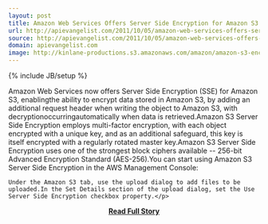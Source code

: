 ```yaml
---
layout: post
title: Amazon Web Services Offers Server Side Encryption for Amazon S3
url: http://apievangelist.com/2011/10/05/amazon-web-services-offers-server-side-encryption-for-amazon-s3/
source: http://apievangelist.com/2011/10/05/amazon-web-services-offers-server-side-encryption-for-amazon-s3/
domain: apievangelist.com
image: http://kinlane-productions.s3.amazonaws.com/amazon/amazon-s3-encryption.png
---
```

{% include JB/setup %}<p>Amazon Web Services now offers Server Side Encryption (SSE) for Amazon S3, enablingthe ability to encrypt data stored in Amazon S3, by adding an additional request header when writing the object to Amazon S3, with decryptionoccurringautomatically when data is retrieved.Amazon S3 Server Side Encryption employs multi-factor encryption, with each object encrypted with a unique key, and as an additional safeguard, this key is itself encrypted with a regularly rotated master key.Amazon S3 Server Side Encryption uses one of the strongest block ciphers available -- 256-bit Advanced Encryption Standard (AES-256).You can start using Amazon S3 Server Side Encryption in the AWS Management Console:

	Under the Amazon S3 tab, use the upload dialog to add files to be uploaded.In the Set Details section of the upload dialog, set the Use Server Side Encryption checkbox property.</p>
<center><p><a href="http://apievangelist.com/2011/10/05/amazon-web-services-offers-server-side-encryption-for-amazon-s3/" style='padding:25px; font-sze:18px; font-weight: bold;'>Read Full Story</a></p></center>
